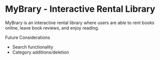 # MyBrary - Interactive Rental Library

MyBrary is an interactive rental library where users are able to rent books online, leave book reviews, and enjoy reading. 

Future Considerations
- Search functionality
- Category additions/deletion